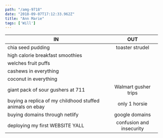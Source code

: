 ```yaml
---
path: "/amg-9718"
date: "2018-09-07T17:12:33.962Z"
title: "Ann Marie"
tags: ['Will']
---
```


| IN            | OUT           | 
| ------------- |:-------------:| 
| chia seed pudding   | toaster strudel | 
| high calorie breakfast smoothies   |   |  
| welches fruit puffs |    | 
| cashews in everything |  | 
| coconut in everything |      | 
| giant pack of sour gushers at 711 | Walmart gusher trips     | 
| buying a replica of my childhood stuffed animals on ebay | only 1 horsie   | 
| buying domains through netlify  | google domains     | 
| deploying my first WEBSITE YALL | confusion and insecurity      | 



